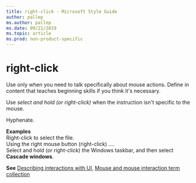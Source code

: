 ```yaml
---
title: right-click - Microsoft Style Guide
author: pallep
ms.author: pallep
ms.date: 09/21/2019
ms.topic: article
ms.prod: non-product-specific
---
```


# right-click

Use only when you need to talk specifically about mouse actions. Define in content that teaches beginning skills 
if you think it's necessary.

Use *select and hold (or right-click)* when the instruction isn't specific to the mouse.

Hyphenate.

**Examples**  
Right-click to select the file.  
Using the right mouse button (right-click) ….   
Select and hold (or right-click) the Windows taskbar, and then select **Cascade windows**.  

**See** [Describing interactions with UI](~/style-guide/procedures-instructions/describing-interactions-with-ui.md), [Mouse and mouse interaction term collection](~/a-z-word-list-term-collections/term-collections/mouse-mouse-interaction-terms.md)
